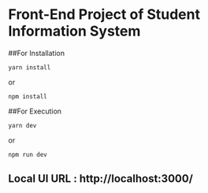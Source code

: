 # Front-End Project of Student Information System

##For Installation
```
yarn install
```
or
```
npm install
```

##For Execution
```
yarn dev
```
or
```
npm run dev
```

Local UI URL : http://localhost:3000/
------------------
